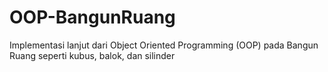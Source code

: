 # OOP-BangunRuang
Implementasi lanjut dari Object Oriented Programming (OOP) pada Bangun Ruang seperti kubus, balok, dan silinder
